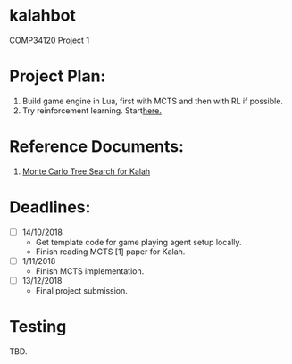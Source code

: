 # kalahbot
COMP34120 Project 1

# Project Plan:

1. Build game engine in Lua, first with MCTS and then with RL if possible.
2. Try reinforcement learning. Start[here.](https://medium.com/emergent-future/simple-reinforcement-learning-with-tensorflow-part-0-q-learning-with-tables-and-neural-networks-d195264329d0)


# Reference Documents:

1. [Monte Carlo Tree Search for Kalah](http://www.cs.du.edu/~sturtevant/papers/im-mcts.pdf)

# Deadlines:

-[ ] 14/10/2018 
    - Get template code for game playing agent setup locally.
    - Finish reading MCTS [1] paper for Kalah.
-[ ] 1/11/2018
    - Finish MCTS implementation.
-[ ] 13/12/2018
    - Final project submission. 
# Testing
 
 TBD. 

 